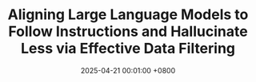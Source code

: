 ---
title:          Aligning Large Language Models to Follow Instructions and Hallucinate Less via Effective Data Filtering
date:           2025-04-21 00:01:00 +0800
selected:       true
pub:            "arXiv"
# pub_pre:        "Submitted to "
# pub_post:       'Under review.'
pub_last:       ' <span class="badge badge-pill badge-custom badge-secondary">ACL 2025</span>'
pub_date:       "2025"

  
cover:          assets/images/covers/nova.png
authors:
  - Shuzheng Si
  - Haozhe Zhao
  - Gang Chen
  - Cheng Gao
  - Yuzhuo Bai
  - Zhitong Wang
  - Kaikai An
  - Kangyang Luo
  - Chen Qian,
  - Fanchao Qi
  - Baobao Chang
  - Maosong Sun
links:
  Paper: https://arxiv.org/abs/2502.07340
  Code: https://github.com/S1s-Z/NOVA
---